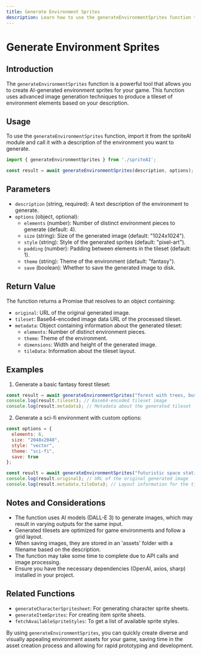 ```yaml
---
title: Generate Environment Sprites
description: Learn how to use the generateEnvironmentSprites function to create AI-generated environment sprites for your game.
---
```


# Generate Environment Sprites

## Introduction

The `generateEnvironmentSprites` function is a powerful tool that allows you to create AI-generated environment sprites for your game. This function uses advanced image generation techniques to produce a tileset of environment elements based on your description.

## Usage

To use the `generateEnvironmentSprites` function, import it from the spriteAI module and call it with a description of the environment you want to generate.

```javascript
import { generateEnvironmentSprites } from './spriteAI';

const result = await generateEnvironmentSprites(description, options);
```

## Parameters

- `description` (string, required): A text description of the environment to generate.
- `options` (object, optional):
  - `elements` (number): Number of distinct environment pieces to generate (default: 4).
  - `size` (string): Size of the generated image (default: "1024x1024").
  - `style` (string): Style of the generated sprites (default: "pixel-art").
  - `padding` (number): Padding between elements in the tileset (default: 1).
  - `theme` (string): Theme of the environment (default: "fantasy").
  - `save` (boolean): Whether to save the generated image to disk.

## Return Value

The function returns a Promise that resolves to an object containing:

- `original`: URL of the original generated image.
- `tileset`: Base64-encoded image data URL of the processed tileset.
- `metadata`: Object containing information about the generated tileset:
  - `elements`: Number of distinct environment pieces.
  - `theme`: Theme of the environment.
  - `dimensions`: Width and height of the generated image.
  - `tileData`: Information about the tileset layout.

## Examples

1. Generate a basic fantasy forest tileset:

```javascript
const result = await generateEnvironmentSprites("forest with trees, bushes, and rocks");
console.log(result.tileset); // Base64-encoded tileset image
console.log(result.metadata); // Metadata about the generated tileset
```

2. Generate a sci-fi environment with custom options:

```javascript
const options = {
  elements: 6,
  size: "2048x2048",
  style: "vector",
  theme: "sci-fi",
  save: true
};

const result = await generateEnvironmentSprites("futuristic space station interior", options);
console.log(result.original); // URL of the original generated image
console.log(result.metadata.tileData); // Layout information for the tileset
```

## Notes and Considerations

- The function uses AI models (DALL-E 3) to generate images, which may result in varying outputs for the same input.
- Generated tilesets are optimized for game environments and follow a grid layout.
- When saving images, they are stored in an 'assets' folder with a filename based on the description.
- The function may take some time to complete due to API calls and image processing.
- Ensure you have the necessary dependencies (OpenAI, axios, sharp) installed in your project.

## Related Functions

- `generateCharacterSpritesheet`: For generating character sprite sheets.
- `generateItemSprites`: For creating item sprite sheets.
- `fetchAvailableSpriteStyles`: To get a list of available sprite styles.

By using `generateEnvironmentSprites`, you can quickly create diverse and visually appealing environment assets for your game, saving time in the asset creation process and allowing for rapid prototyping and development.